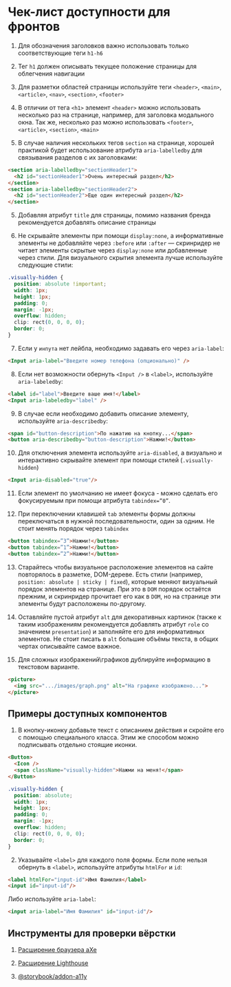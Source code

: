 # Чек-лист доступности для фронтов

1. Для обозначения заголовков важно использовать только соответствующие теги `h1-h6`

2. Тег `h1` должен описывать текущее положение страницы для облегчения навигации

3. Для разметки областей страницы используйте теги `<header>`, `<main>`, `<article>`, `<nav>`, `<section>`, `<footer>`

4. В отличии от тега `<h1>` элемент `<header>` можно использовать несколько раз на странице, например, для заголовка модального окна. Так же, несколько раз можно использовать `<footer>`, `<article>`, `<section>`, `<main>`

5. В случае наличия нескольких тегов `section` на странице, хорошей практикой будет использование атрибута `aria-labelledby` для связывания разделов с их заголовками:
```html
<section aria-labelledby="sectionHeader1">
  <h2 id="sectionHeader1">Очень интересный раздел</h2>
</section>
<section aria-labelledby="sectionHeader2">
  <h2 id="sectionHeader2">Еще один интересный раздел</h2>
</section>
```

5. Добавляя атрибут `title` для страницы, помимо названия бренда рекомендуется добавлять описание страницы

6. Не скрывайте элементы при помощи `display:none`, а информативные элементы не добавляйте через `:before` или `:after` — скринридер не читает элементы скрытые через `display:none` или добавленные через стили. Для визуального скрытия элемента лучше используйте следующие стили:
```css
.visually-hidden {
  position: absolute !important;
  width: 1px;
  height: 1px;
  padding: 0;
  margin: -1px;
  overflow: hidden;
  clip: rect(0, 0, 0, 0);
  border: 0;
}
```

7. Если у `инпута` нет лейбла, необходимо задавать его через `aria-label`:
```html
<Input aria-label="Введите номер телефона (опционально)" />
```

8. Если нет возможности обернуть `<Input />` в `<label>`, используйте `aria-labeledby`:
```html
<label id="label">Введите ваше имя!</label>
<Input aria-labeledby="label" />
```

9. В случае если необходимо добавить описание элементу, используйте `aria-describedby`:
```html
<span id="button-description">По нажатию на кнопку...</span>
<button aria-describedby="button-description">Нажми!</button>
```

10. Для отключения элемента используйте `aria-disabled`, а визуально и интерактивно скрывайте элемент при помощи стилей (`.visually-hidden`)
```html
<Input aria-disabled="true"/>
```

11. Если элемент по умолчанию не имеет фокуса - можно сделать его фокусируемым при помощи атрибута `tabindex=”0”`.

12. При переключении клавишей `tab` элементы формы должны переключаться в нужной последовательности, один за одним. Не стоит менять порядок через `tabindex`
```html
<button tabindex=”3”>Нажми!</button>
<button tabindex=”1”>Нажми!</button>
<button tabindex=”2”>Нажми!</button>
```

13. Старайтесь чтобы визуальное расположение элементов на сайте повторялось в разметке, DOM-дереве. Есть стили (например, `position: absolute | sticky | fixed`), которые меняют визуальный порядок элементов на странице. При это в `DOM` порядок остаётся прежним, и скринридер прочитает его как в `DOM`, но на странице эти элементы будут расположены по-другому. 

14. Оставляйте пустой атрибут `alt` для декоративных картинок (также к таким изображениям рекомендуется добавлять атрибут `role` со значением `presentation`) и заполняйте его для информативных элементов. Не стоит писать в `alt` большие объёмы текста, в общих чертах описывайте самое важное.

15. Для сложных изображений\графиков дублируйте информацию в текстовом варианте.
```html
<picture>
  <img src=".../images/graph.png" alt="На графике изображено...">
</picture>
```
## Примеры доступных компонентов
1. В кнопку-иконку добавьте текст с описанием действия и скройте его с помощью специального класса. Этим же способом можно подписывать отдельно стоящие иконки.
```html
<Button>
  <Icon />
  <span className="visually-hidden">Нажми на меня!</span>
</Button>
```

```css
.visually-hidden {
  position: absolute;
  width: 1px;
  height: 1px;
  padding: 0;
  margin: -1px;
  overflow: hidden;
  clip: rect(0, 0, 0, 0);
  border: 0;
}
```

2. Указывайте `<label>` для каждого поля формы. Если поле нельзя обернуть в `<label>`, используйте атрибуты `htmlFor` и `id`:
```html
<label htmlFor="input-id">Имя Фамилия</label>
<input id="input-id"/>
```

Либо используйте `aria-label`:
```html
<input aria-label="Имя Фамилия" id="input-id"/>
```

## Инструменты для проверки вёрстки
1. [Расширение браузера aXe](https://www.deque.com/axe/) 

2. [Расширение Lighthouse](https://developers.google.com/web/tools/lighthouse/)

3. [@storybook/addon-a11y](https://storybook.js.org/addons/@storybook/addon-a11y)
